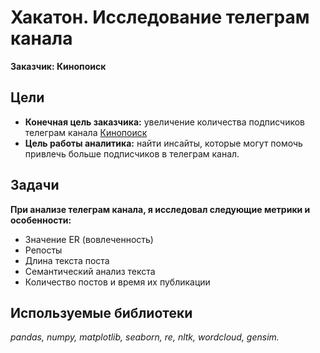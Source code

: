 # Хакатон. Исследование телеграм канала

**Заказчик: Кинопоиск**

## Цели

- **Конечная цель заказчика:** увеличение количества подписчиков телеграм канала [Кинопоиск](https://https://t.me/kinopoisk)
- **Цель работы аналитика:** найти инсайты, которые могут помочь привлечь больше подписчиков в телеграм канал.

## Задачи

**При анализе телеграм канала, я исследовал следующие метрики и особенности:**

- Значение ER (вовлеченность)
- Репосты
- Длина текста поста
- Семантический анализ текста
- Количество постов и время их публикации


## Используемые библиотеки
*pandas, numpy, matplotlib, seaborn, re, nltk, wordcloud, gensim.*

